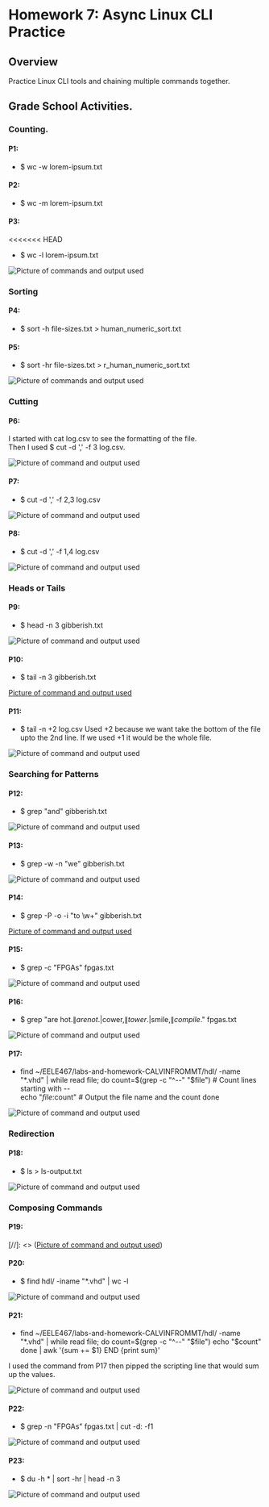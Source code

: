 # Homework 7: Async Linux CLI Practice
## Overview
Practice Linux CLI tools and chaining multiple commands together.   

## Grade School Activities.
### Counting.
#### P1: 
 - $ wc -w lorem-ipsum.txt 
#### P2: 
 - $ wc -m lorem-ipsum.txt 
#### P3: 
<<<<<<< HEAD
 - $ wc -l lorem-ipsum.txt
   
![Picture of commands and output used](assets/Hw7_counting.png)  

### Sorting
#### P4: 
 - $ sort -h file-sizes.txt > human_numeric_sort.txt 
#### P5: 
 - $ sort -hr file-sizes.txt > r_human_numeric_sort.txt
   
![Picture of commands and output used](assets/Hw7_Sorting.png)  

### Cutting
#### P6: 
I started with cat log.csv to see the formatting of the file.  
Then I used $ cut -d ',' -f 3 log.csv. 

![Picture of command and output used](assets/Hw7_cuttingA.png) 

#### P7: 
 - $ cut -d ',' -f 2,3 log.csv
   
![Picture of command and output used](assets/Hw7_cuttingB.png) 

#### P8:
 - $ cut -d ',' -f 1,4 log.csv
   
![Picture of command and output used](assets/Hw7_cuttingC.png) 

### Heads or Tails
#### P9: 
 - $ head -n 3 gibberish.txt
   
![Picture of command and output used](assets/Hw7_HTA.png)

#### P10:
 - $ tail -n 3 gibberish.txt
   
[Picture of command and output used](assets/Hw7_HTB.png) 

#### P11: 
 - $ tail -n +2 log.csv 
Used +2 because we want take the bottom of the file upto the 2nd line.
If we used +1 it would be the whole file.

![Picture of command and output used](assets/Hw7_HTC.png)

### Searching for Patterns
#### P12: 
 - $ grep "and" gibberish.txt
   
![Picture of command and output used](assets/Hw7_SearchA.png)

#### P13:
 - $ grep -w -n "we" gibberish.txt
   
![Picture of command and output used](assets\Hw7_SearchB.png)

#### P14: 
 - $ grep -P -o -i "to \w+" gibberish.txt
   
[Picture of command and output used](assets/Hw7_SearchC.png)

#### P15:
 - $ grep -c "FPGAs" fpgas.txt
   
![Picture of command and output used](assets/Hw7_SearchD.png)

#### P16:
 - $ grep "are hot.$\|are not.$\|cower,$\|tower.$\|smile,$\|compile.$" fpgas.txt
   
![Picture of command and output used](assets/Hw7_SearchE.png)

#### P17:
 - find ~/EELE467/labs-and-homework-CALVINFROMMT/hdl/ -name "*.vhd" | while 
 read file; do 
 count=$(grep -c "^--" "$file") # Count lines starting with --  
 echo "$file:$count" # Output the file name and the count 
done

![Picture of command and output used](assets/Hw7_SearchF.png)

### Redirection
#### P18:
 - $ ls > ls-output.txt
   
![Picture of command and output used](assets/Hw7_redirect.png)

### Composing Commands

#### P19:

[//]: <> ([Picture of command and output used](assets/Hw7_ComposeA.png))

#### P20:
 - $ find hdl/ -iname "*.vhd" | wc -l
   
![Picture of command and output used](assets/Hw7_ComposeB.png)

#### P21:
 - find ~/EELE467/labs-and-homework-CALVINFROMMT/hdl/ -name "*.vhd" | while    read file; do     count=$(grep -c "^--" "$file") 
    echo "$count"
done | awk '{sum += $1} END {print sum}'

I used the command from P17 then pipped the scripting line that would sum up the values.  

![Picture of command and output used](assets/Hw7_ComposeC.png)

#### P22:
 - $ grep -n "FPGAs" fpgas.txt | cut -d: -f1
   
![Picture of command and output used](assets/Hw7_ComposeD.png)

#### P23: 
 - $ du -h * |  sort -hr | head -n 3
   
![Picture of command and output used](assets/Hw7_ComposeE.png)


